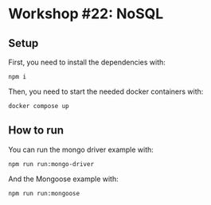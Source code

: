 # Workshop #22: NoSQL

## Setup

First, you need to install the dependencies with:

```shell
npm i
```

Then, you need to start the needed docker containers with:

```shell
docker compose up
```

## How to run

You can run the mongo driver example with:

```shell
npm run run:mongo-driver
```

And the Mongoose example with:

```shell
npm run run:mongoose
```
